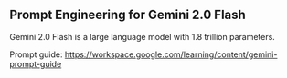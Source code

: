 ## Prompt Engineering for Gemini 2.0 Flash
Gemini 2.0 Flash is a large language model with 1.8 trillion parameters.

Prompt guide:
https://workspace.google.com/learning/content/gemini-prompt-guide
